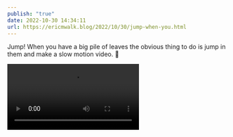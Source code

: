 ```yaml
---
publish: "true"
date: 2022-10-30 14:34:11
url: https://ericmwalk.blog/2022/10/30/jump-when-you.html
---
```

Jump! When you have a big pile of leaves the obvious thing to do is jump in them and make a slow motion video. 🍂

<video src="https://ericmwalk.blog/uploads/2024/img-0687.mov" controls></video>